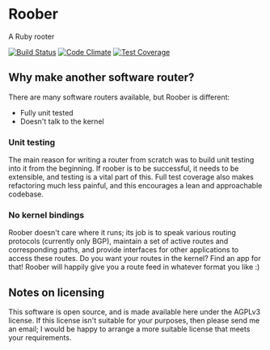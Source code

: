 # Roober
A Ruby rooter

[![Build Status](https://travis-ci.org/samrussell/roober.svg?branch=master)](https://travis-ci.org/samrussell/roober)
[![Code Climate](https://codeclimate.com/github/samrussell/roober/badges/gpa.svg)](https://codeclimate.com/github/samrussell/roober)
[![Test Coverage](https://codeclimate.com/github/samrussell/roober/badges/coverage.svg)](https://codeclimate.com/github/samrussell/roober/coverage)

## Why make another software router?

There are many software routers available, but Roober is different:

- Fully unit tested
- Doesn't talk to the kernel

### Unit testing

The main reason for writing a router from scratch was to build unit testing into it from the beginning. If roober is to be successful, it needs to be extensible, and testing is a vital part of this. Full test coverage also makes refactoring much less painful, and this encourages a lean and approachable codebase.

### No kernel bindings

Roober doesn't care where it runs; its job is to speak various routing protocols (currently only BGP), maintain a set of active routes and corresponding paths, and provide interfaces for other applications to access these routes. Do you want your routes in the kernel? Find an app for that! Roober will happily give you a route feed in whatever format you like :)

## Notes on licensing

This software is open source, and is made available here under the AGPLv3 license. If this license isn't suitable for your purposes, then please send me an email; I would be happy to arrange a more suitable license that meets your requirements.
